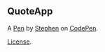 QuoteApp
--------


A [Pen](https://codepen.io/smauntz/pen/OjqVzY) by [Stephen](https://codepen.io/smauntz) on [CodePen](https://codepen.io).

[License](https://codepen.io/smauntz/pen/OjqVzY/license).